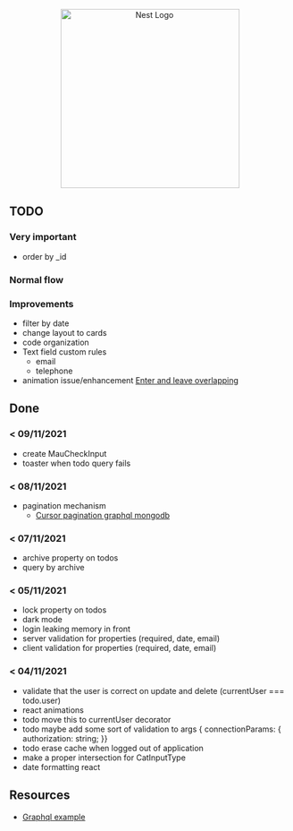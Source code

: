 <p align="center">
  <a href="http://nestjs.com/" target="blank"><img src="https://nestjs.com/img/logo_text.svg" width="320" alt="Nest Logo" /></a>
</p>

## TODO

### Very important

* order by _id


### Normal flow



### Improvements

* filter by date
* change layout to cards
* code organization
* Text field custom rules
  * email
  * telephone
* animation issue/enhancement [Enter and leave overlapping](https://github.com/pmndrs/react-spring/issues/1064)













## Done

### < 09/11/2021

* create MauCheckInput
* toaster when todo query fails

### < 08/11/2021

* pagination mechanism
  * [Cursor pagination graphql mongodb](https://slingshotlabs.io/blog/cursor-pagination-graphql-mongodb/)

### < 07/11/2021

* archive property on todos
* query by archive


### < 05/11/2021 

* lock property on todos
* dark mode
* login leaking memory in front
* server validation for properties (required, date, email)
* client validation for properties (required, date, email)

### < 04/11/2021

* validate that the user is correct on update and delete (currentUser === todo.user)
* react animations
* todo move this to currentUser decorator
* todo maybe add some sort of validation to args { connectionParams:  { authorization: string; }}
* todo erase cache when logged out of application
* make a proper intersection for CatInputType
* date formatting react

## Resources

* [Graphql example](https://github.com/EricKit/nest-user-auth/tree/master/src/auth)
